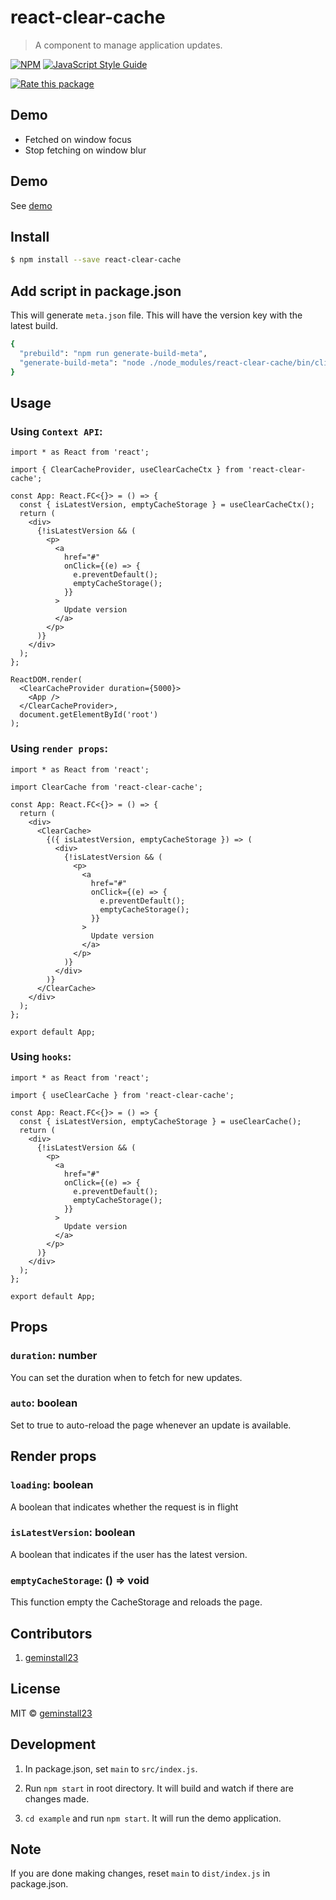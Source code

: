 # react-clear-cache

> A component to manage application updates.

[![NPM](https://img.shields.io/npm/v/react-clear-cache.svg)](https://www.npmjs.com/package/react-clear-cache) [![JavaScript Style Guide](https://img.shields.io/badge/code_style-standard-brightgreen.svg)](https://standardjs.com)

[![Rate this package](https://badges.openbase.com/js/rating/react-clear-cache.svg?token=wqFZAY/V6KcfoKNmFEUlKWwXKAqWXg9RRKz2eE8fXqg=)](https://openbase.com/js/react-clear-cache?utm_source=embedded&utm_medium=badge&utm_campaign=rate-badge)

## Demo

- Fetched on window focus
- Stop fetching on window blur

## Demo

See [demo](https://geminstall23.github.io/react-clear-cache/)

## Install

```bash
$ npm install --save react-clear-cache
```

## Add script in package.json

This will generate `meta.json` file. This will have the version key with the latest build.

```bash
{
  "prebuild": "npm run generate-build-meta",
  "generate-build-meta": "node ./node_modules/react-clear-cache/bin/cli.js"
}
```

## Usage

### Using `Context API`:

```tsx
import * as React from 'react';

import { ClearCacheProvider, useClearCacheCtx } from 'react-clear-cache';

const App: React.FC<{}> = () => {
  const { isLatestVersion, emptyCacheStorage } = useClearCacheCtx();
  return (
    <div>
      {!isLatestVersion && (
        <p>
          <a
            href="#"
            onClick={(e) => {
              e.preventDefault();
              emptyCacheStorage();
            }}
          >
            Update version
          </a>
        </p>
      )}
    </div>
  );
};

ReactDOM.render(
  <ClearCacheProvider duration={5000}>
    <App />
  </ClearCacheProvider>,
  document.getElementById('root')
);
```

### Using `render props`:

```tsx
import * as React from 'react';

import ClearCache from 'react-clear-cache';

const App: React.FC<{}> = () => {
  return (
    <div>
      <ClearCache>
        {({ isLatestVersion, emptyCacheStorage }) => (
          <div>
            {!isLatestVersion && (
              <p>
                <a
                  href="#"
                  onClick={(e) => {
                    e.preventDefault();
                    emptyCacheStorage();
                  }}
                >
                  Update version
                </a>
              </p>
            )}
          </div>
        )}
      </ClearCache>
    </div>
  );
};

export default App;
```

### Using `hooks`:

```tsx
import * as React from 'react';

import { useClearCache } from 'react-clear-cache';

const App: React.FC<{}> = () => {
  const { isLatestVersion, emptyCacheStorage } = useClearCache();
  return (
    <div>
      {!isLatestVersion && (
        <p>
          <a
            href="#"
            onClick={(e) => {
              e.preventDefault();
              emptyCacheStorage();
            }}
          >
            Update version
          </a>
        </p>
      )}
    </div>
  );
};

export default App;
```

## Props

### `duration`: number

You can set the duration when to fetch for new updates.

### `auto`: boolean

Set to true to auto-reload the page whenever an update is available.

## Render props

### `loading`: boolean

A boolean that indicates whether the request is in flight

### `isLatestVersion`: boolean

A boolean that indicates if the user has the latest version.

### `emptyCacheStorage`: () => void

This function empty the CacheStorage and reloads the page.

## Contributors

1. [geminstall23](https://github.com/geminstall23)

## License

MIT © [geminstall23](https://github.com/geminstall23)

## Development

1. In package.json, set `main` to `src/index.js`.

2. Run `npm start` in root directory. It will build and watch if there are changes made.

3. `cd example` and run `npm start`. It will run the demo application.

## Note

If you are done making changes, reset `main` to `dist/index.js` in package.json.
